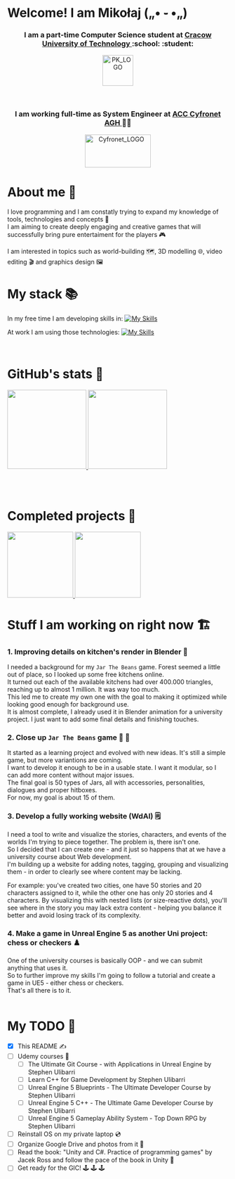 # Welcome! I am Mikołaj („• ֊ •„)	

<h3 align="center">
  I am a part-time Computer Science student at 
  <a href="https://en.wikipedia.org/wiki/Tadeusz_Ko%C5%9Bciuszko_Krak%C3%B3w_University_of_Technology">
    Cracow University of Technology
  </a> :school: :student:
</h3>
<p align="center">
  <a href="https://en.wikipedia.org/wiki/Tadeusz_Ko%C5%9Bciuszko_Krak%C3%B3w_University_of_Technology">
    <img width="70" height="70" alt="PK_LOGO" src="https://github.com/user-attachments/assets/c5619be3-c3cc-45f1-a5f2-e4ff9bf2c20f" />
  </a>
</p>
</br>
<h3 align="center">
  I am working full-time as System Engineer at
  <a href="https://www.cyfronet.pl/en/4421,main.html">
    ACC Cyfronet AGH
  </a> 🧑‍💻
</h3>
<p align="center">
  <a href="https://www.cyfronet.pl/en/4421,main.html">
    <img width="150" height="75" alt="Cyfronet_LOGO" src="https://github.com/user-attachments/assets/21ef8baa-98df-4808-b0b8-85d2dc5ce6d3" />
  </a>
</p>


# About me :mage:

I love programming and I am constatly trying to expand my knowledge of tools, technologies and concepts :microscope:  
I am aiming to create deeply engaging and creative games that will successfully bring pure entertaiment for the players :video_game:

I am interested in topics such as world-building :world_map:, 3D modelling :globe_with_meridians:, video editing :clapper: and graphics design :framed_picture:


# My stack :books:

In my free time I am developing skills in:
[![My Skills](https://skillicons.dev/icons?i=unreal,blender,ps,cpp,vim,visualstudio,git,github,java,unity,cs,mysql,html,css)](https://skillicons.dev)

At work I am using those technologies:
[![My Skills](https://skillicons.dev/icons?i=linux,redhat,git,gitlab,vim,bash,ansible,vscode,py,obsidian,postgres,docker,elasticsearch)](https://skillicons.dev)

</br>

# GitHub's stats :scroll:


<a href="https://github.com/Hiroten31">
  <img height="180" src="https://github-readme-stats.vercel.app/api?username=Hiroten31&theme=aura_dark&show_icons=true&include_all_commits=true"/>
  <img height="180" src="https://github-readme-stats.vercel.app/api/top-langs/?username=Hiroten31&layout=donut&theme=aura_dark"/>
</a>

<br/><br/>

# Completed projects :clinking_glasses:

<a>
  <a href="https://github.com/Hiroten31/OOP-Library">
    <img height="150" src="https://github-readme-stats.vercel.app/api/pin/?username=Hiroten31&repo=OOP-Library&theme=aura_dark&show_icons=true?"/>
  </a>
  <a href="https://github.com/Hiroten31/MemoryGame">
    <img height="150" src="https://github-readme-stats.vercel.app/api/pin/?username=Hiroten31&repo=MemoryGame&theme=aura_dark&show_icons=true?"/>
  </a>
</a>  

<br/>

# Stuff I am working on right now :building_construction:

### 1. Improving details on kitchen's render in Blender :fried_egg:
I needed a background for my `Jar The Beans` game. Forest seemed a little out of place, so I looked up some free kitchens online. <br/>
It turned out each of the available kitchens had over 400.000 triangles, reaching up to almost 1 million. It was way too much. <br/>
This led me to create my own one with the goal to making it optimized while looking good enough for background use. <br/>
It is almost complete, I already used it in Blender animation for a university project. I just want to add some final details and finishing touches. <br/>

### 2. Close up `Jar The Beans` game :beans: :jar:
It started as a learning project and evolved with new ideas. It's still a simple game, but more variantions are coming. <br/>
I want to develop it enough to be in a usable state. I want it modular, so I can add more content without major issues. <br/>
The final goal is 50 types of Jars, all with accessories, personalities, dialogues and proper hitboxes. <br/>
For now, my goal is about 15 of them. <br/>

### 3. Develop a fully working website (WdAI) :spiral_notepad:
I need a tool to write and visualize the stories, characters, and events of the worlds I'm trying to piece together. The problem is, there isn't one. <br/>
So I decided that I can create one - and it just so happens that at we have a university course about Web development. <br/>
I'm building up a website for adding notes, tagging, grouping and visualizing them - in order to clearly see where content may be lacking. <br/>

For example: you've created two cities, one have 50 stories and 20 characters assigned to it, while the other one has only 20 stories and 4 characters. By visualizing this with nested lists (or size-reactive dots), you'll see where in the story you may lack extra content - helping you balance it better and avoid losing track of its complexity. <br/>

### 4. Make a game in Unreal Engine 5 as another Uni project: chess or checkers :chess_pawn:
One of the university courses is basically OOP - and we can submit anything that uses it. <br/>
So to further improve my skills I'm going to follow a tutorial and create a game in UE5 - either chess or checkers. <br/>
That's all there is to it. <br/>
<br/>


# My TODO :memo:

- [x] This README :writing_hand:
- [ ] Udemy courses :blue_book:
    - [ ] The Ultimate Git Course - with Applications in Unreal Engine by Stephen Ulibarri
    - [ ] Learn C++ for Game Development by Stephen Ulibarri
    - [ ] Unreal Engine 5 Blueprints - The Ultimate Developer Course by Stephen Ulibarri
    - [ ] Unreal Engine 5 C++ - The Ultimate Game Developer Course by Stephen Ulibarri
    - [ ] Unreal Engine 5 Gameplay Ability System - Top Down RPG by Stephen Ulibarri
- [ ] Reinstall OS on my private laptop :cd:
- [ ] Organize Google Drive and photos from it :floppy_disk:
- [ ] Read the book: "Unity and C#. Practice of programming games" by Jacek Ross and follow the pace of the book in Unity :book:
- [ ] Get ready for the GIC! :joystick: :joystick: :joystick:
